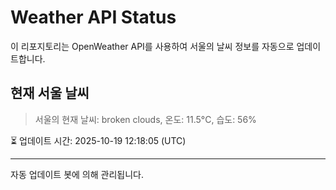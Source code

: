 
# Weather API Status

이 리포지토리는 OpenWeather API를 사용하여 서울의 날씨 정보를 자동으로 업데이트합니다.

## 현재 서울 날씨
> 서울의 현재 날씨: broken clouds, 온도: 11.5°C, 습도: 56%

⏳ 업데이트 시간: 2025-10-19 12:18:05 (UTC)

---
자동 업데이트 봇에 의해 관리됩니다.

